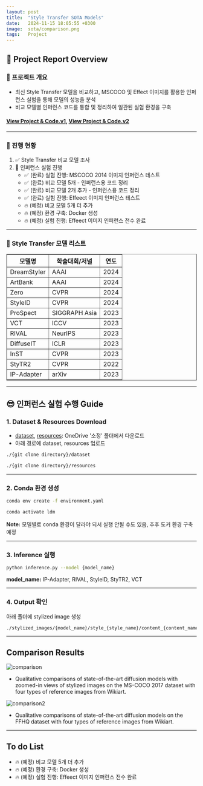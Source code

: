 ```yaml
---
layout: post
title:  "Style Transfer SOTA Models"
date:   2024-11-15 18:05:55 +0300
image:  sota/comparison.png
tags:   Project
---
```


## &#x1F4E2; Project Report Overview
### 📄 프로젝트 개요
- 최신 Style Transfer 모델을 비교하고, MSCOCO 및 Effect 이미지를 활용한 인퍼런스 실험을 통해 모델의 성능을 분석
- 비교 모델별 인퍼런스 코드를 통합 및 정리하여 일관된 실험 환경을 구축

#### [View Project & Code.v1](https://github.com/ssoojeong/Style_Transfer_SOTA_Models_v1.git), [View Project & Code.v2](https://github.com/ssoojeong/Style_Transfer_SOTA_Models_v2.git)

---

### 📌 진행 현황
1. &#x2705; Style Transfer 비교 모델 조사
2. &#x1F680; 인퍼런스 실험 진행
    - &#x2705; (완료) 실험 진행: MSCOCO 2014 이미지 인퍼런스 테스트
    - &#x2705; (완료) 비교 모델 5개 - 인퍼런스용 코드 정리
    - &#x2705; (완료) 비교 모델 2개 추가 - 인퍼런스용 코드 정리
    - &#x2705; (완료) 실험 진행: Effeect 이미지 인퍼런스 테스트
    - &#x1F525; (예정) 비교 모델 5개 더 추가
    - &#x1F525; (예정) 환경 구축: Docker 생성
    - &#x1F525; (예정) 실험 진행: Effeect 이미지 인퍼런스 전수 완료

----

### &#x1F31F; Style Transfer 모델 리스트
<table border="1" cellspacing="0" cellpadding="8">
  <thead>
    <tr>
      <th>모델명</th>
      <th>학술대회/저널</th>
      <th>연도</th>
    </tr>
  </thead>
  <tbody>
    <tr>
      <td>DreamStyler</td>
      <td>AAAI</td>
      <td>2024</td>
    </tr>
    <tr>
      <td>ArtBank</td>
      <td>AAAI</td>
      <td>2024</td>
    </tr>
    <tr>
      <td>Zero</td>
      <td>CVPR</td>
      <td>2024</td>
    </tr>
    <tr>
      <td>StyleID</td>
      <td>CVPR</td>
      <td>2024</td>
    </tr>
    <tr>
      <td>ProSpect</td>
      <td>SIGGRAPH Asia</td>
      <td>2023</td>
    </tr>
    <tr>
      <td>VCT</td>
      <td>ICCV</td>
      <td>2023</td>
    </tr>
    <tr>
      <td>RIVAL</td>
      <td>NeurIPS</td>
      <td>2023</td>
    </tr>
    <tr>
      <td>DiffuseIT</td>
      <td>ICLR</td>
      <td>2023</td>
    </tr>
    <tr>
      <td>InST</td>
      <td>CVPR</td>
      <td>2023</td>
    </tr>
    <tr>
      <td>StyTR2</td>
      <td>CVPR</td>
      <td>2022</td>
    </tr>
    <tr>
      <td>IP-Adapter</td>
      <td>arXiv</td>
      <td>2023</td>
    </tr>
  </tbody>
</table>

----

## &#x1F60E; 인퍼런스 실험 수행 Guide

### 1. Dataset & Resources Download
- [dataset](https://1drv.ms/f/s!AunTciSw__3qjcswSBomygf2Ebo8AA?e=KkiNYO), [resources](https://1drv.ms/f/s!AunTciSw__3qjc991GMpiprnGnFhew?e=5fRIqo): OneDrive '소정' 폴더에서 다운로드
- 아래 경로에 dataset, resources 업로드

```bash
./{git clone directory}/dataset

./{git clone directory}/resources
```

---

### 2. Conda 환경 생성
```bash
conda env create -f environment.yaml

conda activate ldm
```
<p><strong>Note:</strong> 모델별로 conda 환경이 달라야 되서 실행 안될 수도 있음, 추후 도커 환경 구축 예정</p>

---

### 3. Inference 실행
```bash
python inference.py --model {model_name}
```
<p><strong>model_name:</strong> IP-Adapter, RIVAL, StyleID, StyTR2, VCT</p>

---

### 4. Output 확인
아래 폴더에 stylized image 생성

```bash
./stylized_images/{model_name}/style_{style_name}/content_{content_name}/*.png 
```

---

## Comparison Results
<img src="{{ site.baseurl }}/images/sota/comparison.png" alt="comparison" class="responsive-image">

- Qualitative comparisons of state-of-the-art diffusion models with zoomed-in views of stylized images on the MS-COCO 2017 dataset with four types of reference images from Wikiart.

<img src="{{ site.baseurl }}/images/sota/comparison2.png" alt="comparison2" class="responsive-image">

- Qualitative comparisons of state-of-the-art diffusion models on the FFHQ dataset with four types of reference images from Wikiart.


----

## To do List
- &#x1F525; (예정) 비교 모델 5개 더 추가
- &#x1F525; (예정) 환경 구축: Docker 생성
- &#x1F525; (예정) 실험 진행: Effeect 이미지 인퍼런스 전수 완료


